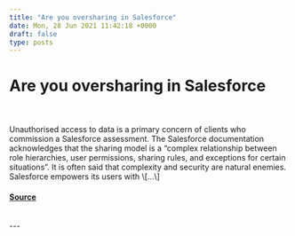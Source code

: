 ```yaml
---
title: "Are you oversharing in Salesforce"
date: Mon, 28 Jun 2021 11:42:18 +0000
draft: false
type: posts
---
```

# Are you oversharing in Salesforce

<br/>

<br/>
Unauthorised access to data is a primary concern of clients who commission a Salesforce assessment. The Salesforce documentation acknowledges that the sharing model is a “complex relationship between role hierarchies, user permissions, sharing rules, and exceptions for certain situations”. It is often said that complexity and security are natural enemies. Salesforce empowers its users with \[…\]

#### [Source](http://www.exploresecurity.com/are-you-oversharing-in-salesforce/)

<br/>
---

